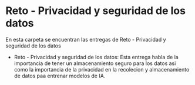 
# Reto - Privacidad y seguridad de los datos


En esta carpeta se encuentran las entregas de Reto - Privacidad y seguridad de los datos

* Reto - Privacidad y seguridad de los datos:
  Esta entrega habla de la importancia de tener un almacenamiento seguro para los datos asi como la importancia de la privacidad en la recolecion y almacenamiento de datos paa entrenar modelos de IA.


